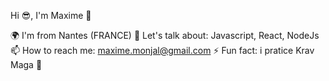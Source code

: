 Hi 😎, I'm Maxime 👋

 🌍 I'm from Nantes (FRANCE)
 💬 Let's talk about: Javascript, React, NodeJs
 📫 How to reach me: maxime.monjal@gmail.com
 ⚡ Fun fact: i pratice Krav Maga 👊 

